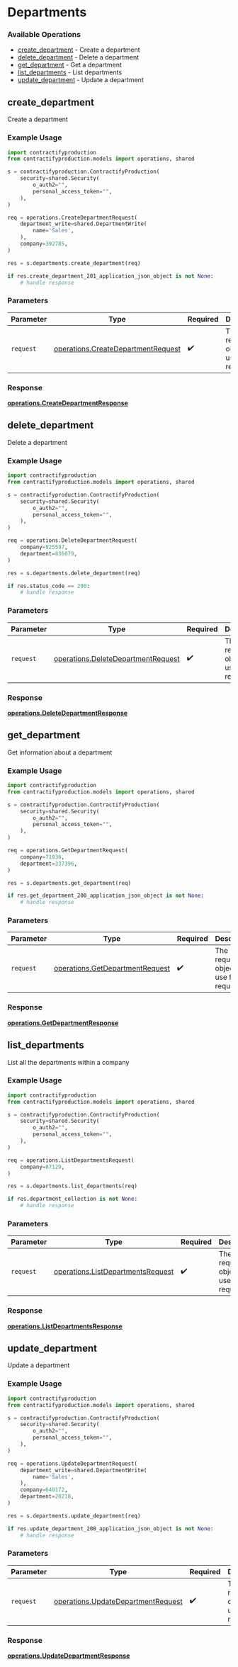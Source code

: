 # Departments

### Available Operations

* [create_department](#create_department) - Create a department
* [delete_department](#delete_department) - Delete a department
* [get_department](#get_department) - Get a department
* [list_departments](#list_departments) - List departments
* [update_department](#update_department) - Update a department

## create_department

Create a department

### Example Usage

```python
import contractifyproduction
from contractifyproduction.models import operations, shared

s = contractifyproduction.ContractifyProduction(
    security=shared.Security(
        o_auth2="",
        personal_access_token="",
    ),
)

req = operations.CreateDepartmentRequest(
    department_write=shared.DepartmentWrite(
        name='Sales',
    ),
    company=392785,
)

res = s.departments.create_department(req)

if res.create_department_201_application_json_object is not None:
    # handle response
```

### Parameters

| Parameter                                                                                | Type                                                                                     | Required                                                                                 | Description                                                                              |
| ---------------------------------------------------------------------------------------- | ---------------------------------------------------------------------------------------- | ---------------------------------------------------------------------------------------- | ---------------------------------------------------------------------------------------- |
| `request`                                                                                | [operations.CreateDepartmentRequest](../../models/operations/createdepartmentrequest.md) | :heavy_check_mark:                                                                       | The request object to use for the request.                                               |


### Response

**[operations.CreateDepartmentResponse](../../models/operations/createdepartmentresponse.md)**


## delete_department

Delete a department

### Example Usage

```python
import contractifyproduction
from contractifyproduction.models import operations, shared

s = contractifyproduction.ContractifyProduction(
    security=shared.Security(
        o_auth2="",
        personal_access_token="",
    ),
)

req = operations.DeleteDepartmentRequest(
    company=925597,
    department=836079,
)

res = s.departments.delete_department(req)

if res.status_code == 200:
    # handle response
```

### Parameters

| Parameter                                                                                | Type                                                                                     | Required                                                                                 | Description                                                                              |
| ---------------------------------------------------------------------------------------- | ---------------------------------------------------------------------------------------- | ---------------------------------------------------------------------------------------- | ---------------------------------------------------------------------------------------- |
| `request`                                                                                | [operations.DeleteDepartmentRequest](../../models/operations/deletedepartmentrequest.md) | :heavy_check_mark:                                                                       | The request object to use for the request.                                               |


### Response

**[operations.DeleteDepartmentResponse](../../models/operations/deletedepartmentresponse.md)**


## get_department

Get information about a department

### Example Usage

```python
import contractifyproduction
from contractifyproduction.models import operations, shared

s = contractifyproduction.ContractifyProduction(
    security=shared.Security(
        o_auth2="",
        personal_access_token="",
    ),
)

req = operations.GetDepartmentRequest(
    company=71036,
    department=337396,
)

res = s.departments.get_department(req)

if res.get_department_200_application_json_object is not None:
    # handle response
```

### Parameters

| Parameter                                                                          | Type                                                                               | Required                                                                           | Description                                                                        |
| ---------------------------------------------------------------------------------- | ---------------------------------------------------------------------------------- | ---------------------------------------------------------------------------------- | ---------------------------------------------------------------------------------- |
| `request`                                                                          | [operations.GetDepartmentRequest](../../models/operations/getdepartmentrequest.md) | :heavy_check_mark:                                                                 | The request object to use for the request.                                         |


### Response

**[operations.GetDepartmentResponse](../../models/operations/getdepartmentresponse.md)**


## list_departments

List all the departments within a company

### Example Usage

```python
import contractifyproduction
from contractifyproduction.models import operations, shared

s = contractifyproduction.ContractifyProduction(
    security=shared.Security(
        o_auth2="",
        personal_access_token="",
    ),
)

req = operations.ListDepartmentsRequest(
    company=87129,
)

res = s.departments.list_departments(req)

if res.department_collection is not None:
    # handle response
```

### Parameters

| Parameter                                                                              | Type                                                                                   | Required                                                                               | Description                                                                            |
| -------------------------------------------------------------------------------------- | -------------------------------------------------------------------------------------- | -------------------------------------------------------------------------------------- | -------------------------------------------------------------------------------------- |
| `request`                                                                              | [operations.ListDepartmentsRequest](../../models/operations/listdepartmentsrequest.md) | :heavy_check_mark:                                                                     | The request object to use for the request.                                             |


### Response

**[operations.ListDepartmentsResponse](../../models/operations/listdepartmentsresponse.md)**


## update_department

Update a department

### Example Usage

```python
import contractifyproduction
from contractifyproduction.models import operations, shared

s = contractifyproduction.ContractifyProduction(
    security=shared.Security(
        o_auth2="",
        personal_access_token="",
    ),
)

req = operations.UpdateDepartmentRequest(
    department_write=shared.DepartmentWrite(
        name='Sales',
    ),
    company=648172,
    department=20218,
)

res = s.departments.update_department(req)

if res.update_department_200_application_json_object is not None:
    # handle response
```

### Parameters

| Parameter                                                                                | Type                                                                                     | Required                                                                                 | Description                                                                              |
| ---------------------------------------------------------------------------------------- | ---------------------------------------------------------------------------------------- | ---------------------------------------------------------------------------------------- | ---------------------------------------------------------------------------------------- |
| `request`                                                                                | [operations.UpdateDepartmentRequest](../../models/operations/updatedepartmentrequest.md) | :heavy_check_mark:                                                                       | The request object to use for the request.                                               |


### Response

**[operations.UpdateDepartmentResponse](../../models/operations/updatedepartmentresponse.md)**


